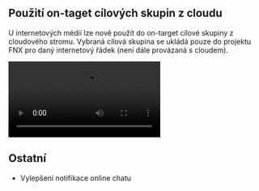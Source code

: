 ﻿---
categories: [fenix]
layout: fenix
---
## Použití on-taget cílových skupin z cloudu
U internetových médií lze nově použít do on-target cílové skupiny z cloudového stromu. Vybraná cílová skupina se ukládá pouze do projektu FNX pro daný internetový řádek (není dále provázaná s cloudem).

<video src="{{site.url}}/data/slozitecilov.mp4" type="video/mp4" controls>On target ze stromu</video>


## Ostatní
<ul>
	<li>Vylepšení notifikace online chatu</li>
</ul>
